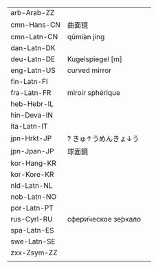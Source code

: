 | | | |
|-|-|-|
| arb-Arab-ZZ |  |  |
| cmn-Hans-CN | 曲面镜 |  |
| cmn-Latn-CN | qūmiàn jìng |  |
| dan-Latn-DK |  |  |
| deu-Latn-DE | Kugelspiegel [m] |  |
| eng-Latn-US | curved mirror |  |
| fin-Latn-FI |  |  |
| fra-Latn-FR | miroir sphérique |  |
| heb-Hebr-IL |  |  |
| hin-Deva-IN |  |  |
| ita-Latn-IT |  |  |
| jpn-Hrkt-JP | ? きゅ↑うめんきょ↓う |  |
| jpn-Jpan-JP | 球面鏡 |  |
| kor-Hang-KR |  |  |
| kor-Kore-KR |  |  |
| nld-Latn-NL |  |  |
| nob-Latn-NO |  |  |
| por-Latn-PT |  |  |
| rus-Cyrl-RU | сфери́ческое зе́ркало |  |
| spa-Latn-ES |  |  |
| swe-Latn-SE |  |  |
| zxx-Zsym-ZZ |  |  |
|  |  |  |
